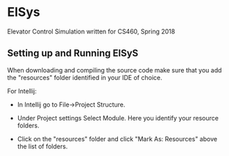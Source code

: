 # ElSys
Elevator Control Simulation written for CS460, Spring 2018

## Setting up and Running ElSyS
When downloading and compiling the source code make sure that you add the "resources" folder identified in your IDE of choice.

For Intellij:
- In Intellij go to File->Project Structure.

- Under Project settings Select Module. Here you identify your resource folders.

- Click on the "resources" folder and click "Mark As: Resources" above the list of folders.

